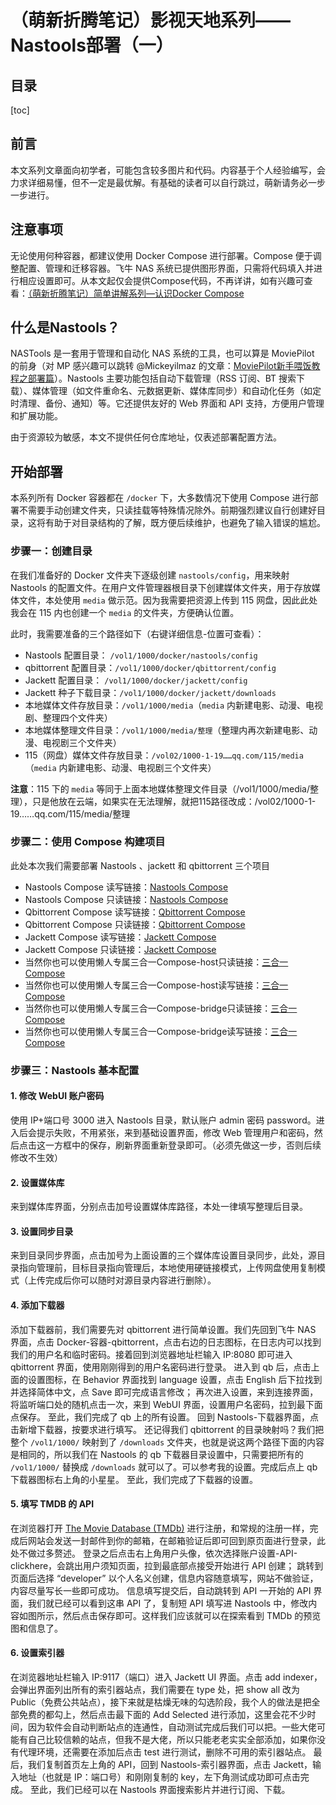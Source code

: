 
# （萌新折腾笔记）影视天地系列——Nastools部署（一）

## 目录
[toc]
## 前言
本文系列文章面向初学者，可能包含较多图片和代码。内容基于个人经验编写，会力求详细易懂，但不一定是最优解。有基础的读者可以自行跳过，萌新请务必一步一步进行。

## 注意事项
无论使用何种容器，都建议使用 Docker Compose 进行部署。Compose 便于调整配置、管理和迁移容器。飞牛 NAS 系统已提供图形界面，只需将代码填入并进行相应设置即可。从本文起仅会提供Compose代码，不再详讲，如有兴趣可查看：[（萌新折腾笔记）简单讲解系列—认识Docker Compose](https://club.fnnas.com/forum.php?mod=viewthread&tid=2717)

## 什么是Nastools？
NASTools 是一套用于管理和自动化 NAS 系统的工具，也可以算是 MoviePilot 的前身（对 MP 感兴趣可以跳转 @Mickeyilmaz 的文章：[MoviePilot新手喂饭教程之部署篇](https://club.fnnas.com/forum.php?mod=viewthread&tid=1568&extra=page%3D1)）。Nastools 主要功能包括自动下载管理（RSS 订阅、BT 搜索下载）、媒体管理（如文件重命名、元数据更新、媒体库同步）和自动化任务（如定时清理、备份、通知）等。它还提供友好的 Web 界面和 API 支持，方便用户管理和扩展功能。

由于资源较为敏感，本文不提供任何仓库地址，仅表述部署配置方法。

## 开始部署
本系列所有 Docker 容器都在 `/docker` 下，大多数情况下使用 Compose 进行部署不需要手动创建文件夹，只读挂载等特殊情况除外。前期强烈建议自行创建好目录，这将有助于对目录结构的了解，既方便后续维护，也避免了输入错误的尴尬。

### 步骤一：创建目录
在我们准备好的 Docker 文件夹下逐级创建 `nastools/config`，用来映射 Nastools 的配置文件。在用户文件管理器根目录下创建媒体文件夹，用于存放媒体文件，本处使用 `media` 做示范。因为我需要把资源上传到 115 网盘，因此此处我会在 115 内也创建一个 `media` 的文件夹，方便确认位置。

此时，我需要准备的三个路径如下（右键详细信息-位置可查看）：
- Nastools 配置目录： `/vol1/1000/docker/nastools/config`
- qbittorrent 配置目录：`/vol1/1000/docker/qbittorrent/config`
- Jackett 配置目录：  `/vol1/1000/docker/jackett/config`
- Jackett 种子下载目录：`/vol1/1000/docker/jackett/downloads`
- 本地媒体文件存放目录：`/vol1/1000/media`（`media` 内新建电影、动漫、电视剧、整理四个文件夹）
- 本地媒体整理文件目录：`/vol1/1000/media/整理`（整理内再次新建电影、动漫、电视剧三个文件夹）
- 115（网盘）媒体文件存放目录：`/vol02/1000-1-19……qq.com/115/media`（`media` 内新建电影、动漫、电视剧三个文件夹）

**注意**：115 下的 `media` 等同于上面本地媒体整理文件目录（/vol1/1000/media/整理），只是他放在云端，如果实在无法理解，就把115路径改成：/vol02/1000-1-19……qq.com/115/media/整理

### 步骤二：使用 Compose 构建项目
此处本次我们需要部署 Nastools 、jackett 和 qbittorrent 三个项目
- Nastools Compose 读写链接：[Nastools Compose](https://netcut.cn/Nastools配置部署)
- Nastools Compose 只读链接：[Nastools Compose](https://netcut.cn/p/fcead02e81d74c62)
- Qbittorrent Compose 读写链接：[Qbittorrent Compose](https://netcut.cn/qbittorrent配置部署)
- Qbittorrent Compose 只读链接：[Qbittorrent Compose](https://netcut.cn/p/3a762fce9f5b6e6c)
- Jackett Compose 读写链接：[Jackett Compose](https://netcut.cn/jackett配置部署)
- Jackett Compose 只读链接：[Jackett Compose](https://netcut.cn/p/1bb254fe5099a2e6)
- 当然你也可以使用懒人专属三合一Compose-host只读链接：[三合一Compose](https://netcut.cn/p/e2e97a697e1a1212)
- 当然你也可以使用懒人专属三合一Compose-host读写链接：[三合一Compose](https://netcut.cn/三合一Compose)
- 当然你也可以使用懒人专属三合一Compose-bridge只读链接：[三合一Compose](https://netcut.cn/p/e2e97a697e1a1212)
- 当然你也可以使用懒人专属三合一Compose-bridge读写链接：[三合一Compose](https://netcut.cn/三合一Compose)
### 步骤三：Nastools 基本配置

#### 1. 修改 WebUI 账户密码
使用 IP+端口号 3000 进入 Nastools 目录，默认账户 admin 密码 password。进入后会提示失败，不用紧张，来到基础设置界面，修改 Web 管理用户和密码，然后点击这一方框中的保存，刷新界面重新登录即可。（必须先做这一步，否则后续修改不生效）


#### 2. 设置媒体库
来到媒体库界面，分别点击加号设置媒体库路径，本处一律填写整理后目录。

#### 3. 设置同步目录
来到目录同步界面，点击加号为上面设置的三个媒体库设置目录同步，此处，源目录指向管理前，目标目录指向管理后，本地使用硬链接模式，上传网盘使用复制模式（上传完成后你可以随时对源目录内容进行删除）。

#### 4. 添加下载器
添加下载器前，我们需要先对 qbittorrent 进行简单设置。我们先回到飞牛 NAS 界面，点击 Docker-容器-qbittorrent，点击右边的日志图标，在日志内可以找到我们的用户名和临时密码。接着回到浏览器地址栏输入 IP:8080 即可进入 qbittorrent 界面，使用刚刚得到的用户名密码进行登录。
进入到 qb 后，点击上面的设置图标，在 Behavior 界面找到 language 设置，点击 English 后下拉找到并选择简体中文，点 Save 即可完成语言修改；
再次进入设置，来到连接界面，将监听端口处的随机点击一次，来到 WebUI 界面，设置用户名密码，拉到最下面点保存。
至此，我们完成了 qb 上的所有设置。
回到 Nastools-下载器界面，点击新增下载器，按要求进行填写。
还记得我们 qbittorrent 的目录映射吗？我们把整个 `/vol1/1000/` 映射到了 `/downloads` 文件夹，也就是说这两个路径下面的内容是相同的，所以我们在 Nastools 的 qb 下载器目录设置中，只需要把所有的 `/vol1/1000/` 替换成 `/downloads` 就可以了。可以参考我的设置。完成后点上 qb 下载器图标右上角的小星星。
至此，我们完成了下载器的设置。
#### 5. 填写 TMDB 的 API
在浏览器打开 [The Movie Database (TMDb)](https://www.themoviedb.org/) 进行注册，和常规的注册一样，完成后网站会发送一封邮件到你的邮箱，在邮箱验证后即可回到原页面进行登录，此处不做过多赘述。
登录之后点击右上角用户头像，依次选择账户设置-API-clickhere，会跳出用户须知页面，拉到最底部点接受开始进行 API 创建；
跳转到页面后选择 “developer” 以个人名义创建，信息内容随意填写，网站不做验证，内容尽量写长一些即可成功。
信息填写提交后，自动跳转到 API 一开始的 API 界面，我们就已经可以看到这串 API 了，复制短 API 填写进 Nastools 中，修改内容如图所示，然后点击保存即可。这样我们应该就可以在探索看到 TMDb 的预览图和信息了。
#### 6. 设置索引器
在浏览器地址栏输入 IP:9117（端口）进入 Jackett UI 界面。点击 add indexer，会弹出界面列出所有的索引器站点，我们需要在 type 处，把 show all 改为 Public（免费公共站点），接下来就是枯燥无味的勾选阶段，我个人的做法是把全部免费的都勾上，然后点击最下面的 Add Selected 进行添加，这里会花不少时间，因为软件会自动判断站点的连通性，自动测试完成后我们可以把。一些大佬可能有自己比较信赖的站点，但我不是大佬，所以只能老老实实全部添加，如果你没有代理环境，还需要在添加后点击 test 进行测试，删除不可用的索引器站点。
最后，我们复制首页左上角的 API，回到 Nastools-索引器界面，点击 Jackett，输入地址（也就是 IP：端口号）和刚刚复制的 key，左下角测试成功即可点击完成。
至此，我们已经可以在 Nastools 界面搜索影片并进行订阅、下载。

<!--stackedit_data:
eyJoaXN0b3J5IjpbNDA5Njc5NTQ2LDE2MzA5MjQ1MzFdfQ==
-->